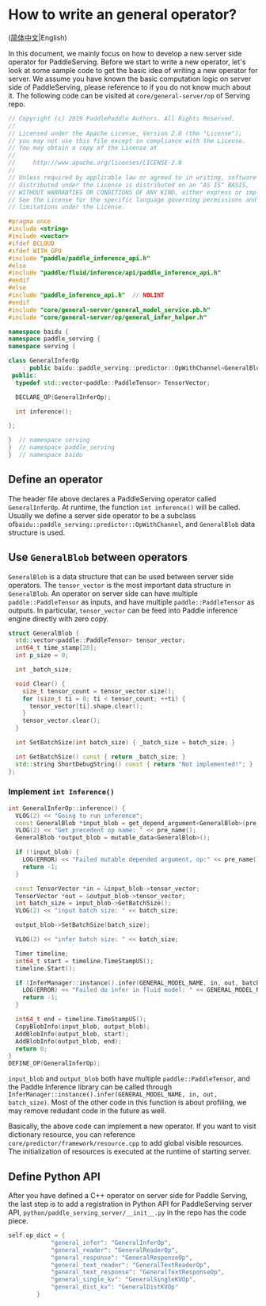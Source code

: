 # How to write an general operator?

([简体中文](OP_CN.md)|English)

In this document, we mainly focus on how to develop a new server side operator for PaddleServing. Before we start to write a new operator, let's look at some sample code to get the basic idea of writing a new operator for server. We assume you have known the basic computation logic on server side of PaddleServing, please reference to []() if you do not know much about it. The following code can be visited at `core/general-server/op` of Serving repo.

``` c++
// Copyright (c) 2019 PaddlePaddle Authors. All Rights Reserved.
//
// Licensed under the Apache License, Version 2.0 (the "License");
// you may not use this file except in compliance with the License.
// You may obtain a copy of the License at
//
//     http://www.apache.org/licenses/LICENSE-2.0
//
// Unless required by applicable law or agreed to in writing, software
// distributed under the License is distributed on an "AS IS" BASIS,
// WITHOUT WARRANTIES OR CONDITIONS OF ANY KIND, either express or implied.
// See the License for the specific language governing permissions and
// limitations under the License.

#pragma once
#include <string>
#include <vector>
#ifdef BCLOUD
#ifdef WITH_GPU
#include "paddle/paddle_inference_api.h"
#else
#include "paddle/fluid/inference/api/paddle_inference_api.h"
#endif
#else
#include "paddle_inference_api.h"  // NOLINT
#endif
#include "core/general-server/general_model_service.pb.h"
#include "core/general-server/op/general_infer_helper.h"

namespace baidu {
namespace paddle_serving {
namespace serving {

class GeneralInferOp
    : public baidu::paddle_serving::predictor::OpWithChannel<GeneralBlob> {
 public:
  typedef std::vector<paddle::PaddleTensor> TensorVector;

  DECLARE_OP(GeneralInferOp);

  int inference();

};

}  // namespace serving
}  // namespace paddle_serving
}  // namespace baidu
```

## Define an operator

The header file above declares a PaddleServing operator called `GeneralInferOp`. At runtime, the function `int inference()` will be called. Usually we define a server side operator to be a subclass of`baidu::paddle_serving::predictor::OpWithChannel`, and `GeneralBlob` data structure is used. 

## Use `GeneralBlob`  between operators

`GeneralBlob` is a data structure that can be used between server side operators. The `tensor_vector` is the most important data structure in `GeneralBlob`. An operator on server side can have multiple `paddle::PaddleTensor` as inputs, and have multiple `paddle::PaddleTensor` as outputs. In particular, `tensor_vector` can be feed into Paddle inference engine directly with zero copy.

``` c++
struct GeneralBlob {
  std::vector<paddle::PaddleTensor> tensor_vector;
  int64_t time_stamp[20];
  int p_size = 0;

  int _batch_size;

  void Clear() {
    size_t tensor_count = tensor_vector.size();
    for (size_t ti = 0; ti < tensor_count; ++ti) {
      tensor_vector[ti].shape.clear();
    }
    tensor_vector.clear();
  }

  int SetBatchSize(int batch_size) { _batch_size = batch_size; }

  int GetBatchSize() const { return _batch_size; }
  std::string ShortDebugString() const { return "Not implemented!"; }
};
```

### Implement `int Inference()`

``` c++
int GeneralInferOp::inference() {
  VLOG(2) << "Going to run inference";
  const GeneralBlob *input_blob = get_depend_argument<GeneralBlob>(pre_name());
  VLOG(2) << "Get precedent op name: " << pre_name();
  GeneralBlob *output_blob = mutable_data<GeneralBlob>();

  if (!input_blob) {
    LOG(ERROR) << "Failed mutable depended argument, op:" << pre_name();
    return -1;
  }

  const TensorVector *in = &input_blob->tensor_vector;
  TensorVector *out = &output_blob->tensor_vector;
  int batch_size = input_blob->GetBatchSize();
  VLOG(2) << "input batch size: " << batch_size;

  output_blob->SetBatchSize(batch_size);

  VLOG(2) << "infer batch size: " << batch_size;

  Timer timeline;
  int64_t start = timeline.TimeStampUS();
  timeline.Start();

  if (InferManager::instance().infer(GENERAL_MODEL_NAME, in, out, batch_size)) {
    LOG(ERROR) << "Failed do infer in fluid model: " << GENERAL_MODEL_NAME;
    return -1;
  }

  int64_t end = timeline.TimeStampUS();
  CopyBlobInfo(input_blob, output_blob);
  AddBlobInfo(output_blob, start);
  AddBlobInfo(output_blob, end);
  return 0;
}
DEFINE_OP(GeneralInferOp);
```

`input_blob` and `output_blob` both have multiple `paddle::PaddleTensor`, and the Paddle Inference library can be called through `InferManager::instance().infer(GENERAL_MODEL_NAME, in, out, batch_size)`. Most of the other code in this function is about profiling, we may remove redudant code in the future as well.

Basically, the above code can implement a new operator. If you want to visit dictionary resource, you can reference `core/predictor/framework/resource.cpp` to add global visible resources. The initialization of resources is executed at the runtime of starting server.

## Define Python API

After you have defined a C++ operator on server side for Paddle Serving, the last step is to add a registration in Python API for PaddleServing server API, `python/paddle_serving_server/__init__.py` in the repo has the code piece.

``` c++
self.op_dict = {
            "general_infer": "GeneralInferOp",
            "general_reader": "GeneralReaderOp",
            "general_response": "GeneralResponseOp",
            "general_text_reader": "GeneralTextReaderOp",
            "general_text_response": "GeneralTextResponseOp",
            "general_single_kv": "GeneralSingleKVOp",
            "general_dist_kv": "GeneralDistKVOp"
        }
```

